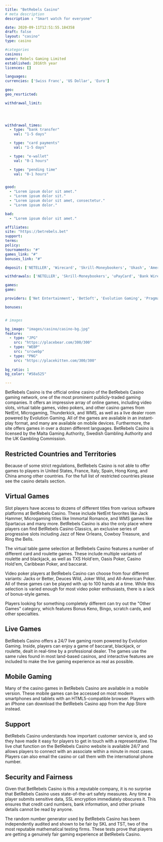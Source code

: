 ```yaml
---
title: "BetRebels Casino"
# meta description
description : "Smart watch for everyone"

date: 2020-09-11T12:51:55.184358
draft: false
layout: "casino" 
type: casino

#categories
casinos: 
owner: Rebels Gaming Limited
established: 2016th year
licences: []

languages: 
currencies: ['Swiss Franc', 'US Dollar', 'Euro']

geo: 
geo_resrticted: 

withdrawal_limit:

  
  

withdrawal_times:
  - type: "bank transfer"
    val: "1-5 days"

  - type: "card payments"
    val: "1-5 days"

  - type: "e-wallet"
    val: "0-1 hours"

  - type: "pending time"
    val: "0-1 hours"


good:
  - "Lorem ipsum dolor sit amet."
  - "Lorem ipsum dolor sit."
  - "Lorem ipsum dolor sit amet, consectetur."
  - "Lorem ipsum dolor."

bad:
  - "Lorem ipsum dolor sit amet."

affiliates: 
site: "https://betrebels.bet"
support: 
terms:
policy:
tournaments: "#"
games_link: "#"
bonuses_link: "#"

deposit: ['NETELLER', 'Wirecard', 'Skrill-Moneybookers', 'Ukash', 'American Express', 'Maestro', 'uPayCard', 'MasterCard', 'Klarna', 'Neosurf', 'Postepay', 'Direct Bank Transfer', 'paysafecard', 'SOFORT Banking', 'ecoPayz', 'Trustly', 'CLICK2PAY', 'ClickandBuy']

withdrawals: ['NETELLER', 'Skrill-Moneybookers', 'uPayCard', 'Bank Wire Transfer', 'Direct Bank Transfer', 'paysafecard', 'ecoPayz', 'Trustly']

games: 
game:

providers: ['Net Entertainment', 'BetSoft', 'Evolution Gaming', 'Pragmatic Play', '1x2gaming', 'iSoftBet', 'playson', 'GameArt', 'Habanero Systems', 'EGT', 'Tom Horn Gaming', 'Ainsworth']

bonuses:


# images

bg_image: "images/casino/casino-bg.jpg"  
feature:
  - type: "JPG" 
    src: "https://placebear.com/300/300"
  - type: "WEBP"
    src: "srcwebp"
  - type: "PNG"
    src: "https://placekitten.com/300/300"  
 
bg_ratio: 1 
bg_color: "#58a525"  

---
```


BetRebels Casino is the official online casino of the BetRebels Casino gaming network, one of the most prominent publicly-traded gaming companies. It offers an impressive array of online games, including video slots, virtual table games, video pokers, and other casino games from NetEnt, Microgaming, Thunderkick, and WMS, as well as a live dealer room powered by Evolution Gaming. All of the games are available in an instant-play format, and many are available on mobile devices. Furthermore, the site offers games in over a dozen different languages. BetRebels Casino is licensed by the Malta Gaming Authority, Swedish Gambling Authority and the UK Gambling Commission.

## Restricted Countries and Territories
Because of some strict regulations, BetRebels Casino is not able to offer games to players in United States, France, Italy, Spain, Hong Kong, and China among other countries. For the full list of restricted countries please see the casino details section.

## Virtual Games
Slot players have access to dozens of different titles from various software platforms at BetRebels Casino. These include NetEnt favorites like Jack Hammer, Microgaming titles like Immortal Romance, and WMS games like Spartacus and many more. BetRebels Casino is also the only place where players can find BetRebels Casino Classics, an exclusive series of progressive slots including Jazz of New Orleans, Cowboy Treasure, and Ring the Bells.

The virtual table game selection at BetRebels Casino features a number of different card and roulette games. These include multiple variants of roulette and blackjack, as well as TXS Hold'em, Oasis Poker, Casino Hold'em, Caribbean Poker, and baccarat.

Video poker players at BetRebels Casino can choose from four different variants: Jacks or Better, Deuces Wild, Joker Wild, and All-American Poker. All of these games can be played with up to 100 hands at a time. While this selection is varied enough for most video poker enthusiasts, there is a lack of bonus-style games.

Players looking for something completely different can try out the "Other Games" category, which features Bonus Keno, Bingo, scratch cards, and other specialties.

## Live Games
BetRebels Casino offers a 24/7 live gaming room powered by Evolution Gaming. Inside, players can enjoy a game of baccarat, blackjack, or roulette, dealt in real-time by a professional dealer. The games use the same rules found in most land-based casinos, and interactive features are included to make the live gaming experience as real as possible.

## Mobile Gaming
Many of the casino games in BetRebels Casino are available in a mobile version. These mobile games can be accessed on most modern smartphones and tablets with an HTML5-compatible browser. Players with an iPhone can download the BetRebels Casino app from the App Store instead.

## Support
BetRebels Casino understands how important customer service is, and so they have made it easy for players to get in touch with a representative. The live chat function on the BetRebels Casino website is available 24/7 and allows players to connect with an associate within a minute in most cases. Players can also email the casino or call them with the international phone number.

## Security and Fairness
Given that BetRebels Casino is this a reputable company, it is no surprise that BetRebels Casino uses state-of-the-art safety measures. Any time a player submits sensitive data, SSL encryption immediately obscures it. This ensures that credit card numbers, bank information, and other private details cannot be read by anyone.

The random number generator used by BetRebels Casino has been independently audited and shown to be fair by SKL and TST, two of the most reputable mathematical testing firms. These tests prove that players are getting a genuinely fair gaming experience at BetRebels Casino.